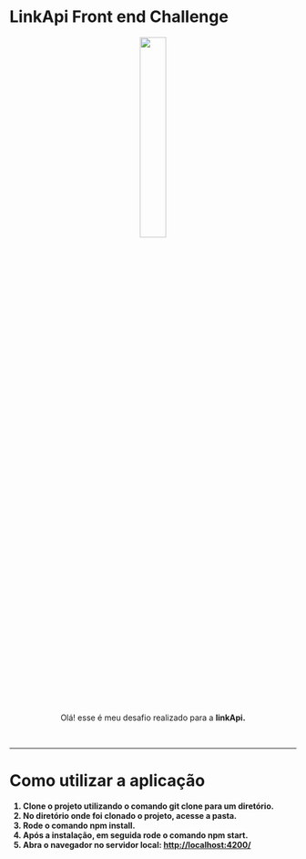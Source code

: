 # LinkApi Front end Challenge


<p align="center">
  <img width="30%" src="https://extrato.vtex.com/images/linkapi_avatar-linkapiX800.png">
</p>

<p align="center">
  Olá! esse é meu desafio realizado para a <b>linkApi.
</p>

<br>
 
  <hr />

 # Como utilizar a aplicação

 1.  Clone o projeto utilizando o comando **git clone** para um diretório. 
 2.  No diretório onde foi clonado o projeto, acesse a pasta.
 3.  Rode o comando **npm install**.
 4.  Após a instalação, em seguida rode o comando **npm start**.
 5.  Abra o navegador no servidor local:  [http://localhost:4200/](http://localhost:4200/)
